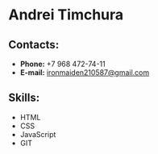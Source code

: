 # Andrei Timchura

## **Contacts:**
* **Phone:** +7 968 472-74-11
* **E-mail:** ironmaiden210587@gmail.com

## **Skills:**
* HTML
* CSS
* JavaScript
* GIT
